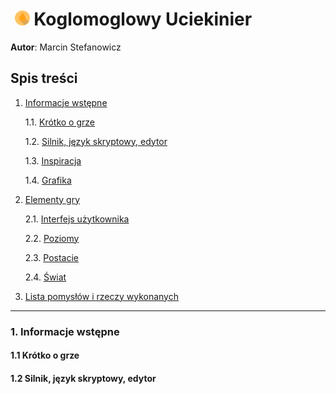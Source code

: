 # &nbsp;<img src="https://github.com/Matek0611/PF2_gry_projekt/blob/main/game/assets/img/ikona1.png" width="24" height="24" title="Logo gry"> Koglomoglowy Uciekinier

__Autor__: Marcin Stefanowicz

## Spis treści

1. [Informacje wstępne](#infowst)

    1.1. [Krótko o grze](#krotkogrz)

    1.2. [Silnik, język skryptowy, edytor](#sjezed)

    1.3. [Inspiracja](#inspir)
    
    1.4. [Grafika](#grafika)

2. [Elementy gry](#elgry)

    2.1. [Interfejs użytkownika](#interfuz)
    
    2.2. [Poziomy](#poziomy)
    
    2.3. [Postacie](#postacie)
    
    2.4. [Świat](#swiat)
    
3. [Lista pomysłów i rzeczy wykonanych](#listapomirzw)

----

### 1. Informacje wstępne

#### 1.1 Krótko o grze



#### 1.2 Silnik, język skryptowy, edytor

